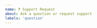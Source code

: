 ```yaml
---
name: ❓ Support Request
about: Ask a question or request support
labels: 'question'
---
```


<!-- Before creating a issue, please take a look at the README if you have problems installing the library, or at the wiki, if you have questions about the API -->
